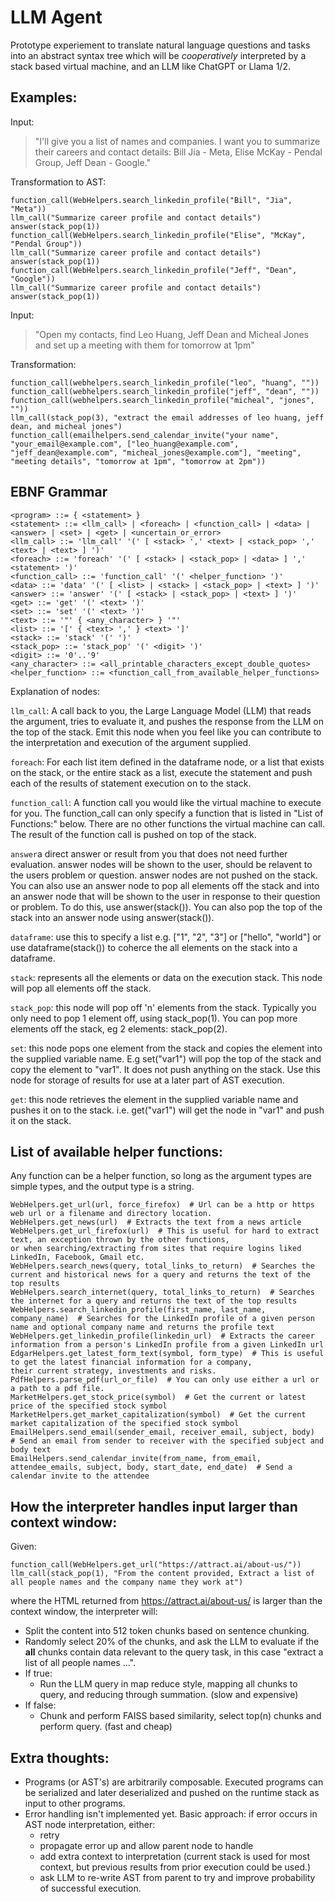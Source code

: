# LLM Agent

Prototype experiement to translate natural language questions and tasks into an abstract syntax tree which will be *cooperatively* interpreted by a stack based virtual machine, and an LLM like ChatGPT or Llama 1/2.

## Examples:

Input:
> "I'll give you a list of names and companies. I want you to summarize their careers and contact details: Bill Jia - Meta, Elise McKay - Pendal Group, Jeff Dean - Google."

Transformation to AST:

```
function_call(WebHelpers.search_linkedin_profile("Bill", "Jia", "Meta"))
llm_call("Summarize career profile and contact details")
answer(stack_pop(1))
function_call(WebHelpers.search_linkedin_profile("Elise", "McKay", "Pendal Group"))
llm_call("Summarize career profile and contact details")
answer(stack_pop(1))
function_call(WebHelpers.search_linkedin_profile("Jeff", "Dean", "Google"))
llm_call("Summarize career profile and contact details")
answer(stack_pop(1))
``````

Input:

> "Open my contacts, find Leo Huang, Jeff Dean and Micheal Jones and set up a meeting with them for tomorrow at 1pm"

Transformation:

```
function_call(webhelpers.search_linkedin_profile("leo", "huang", ""))
function_call(webhelpers.search_linkedin_profile("jeff", "dean", ""))
function_call(webhelpers.search_linkedin_profile("micheal", "jones", ""))
llm_call(stack_pop(3), "extract the email addresses of leo huang, jeff dean, and micheal jones")
function_call(emailhelpers.send_calendar_invite("your name", "your_email@example.com", ["leo_huang@example.com", "jeff_dean@example.com", "micheal_jones@example.com"], "meeting", "meeting details", "tomorrow at 1pm", "tomorrow at 2pm"))

```

## EBNF Grammar



```
<program> ::= { <statement> }
<statement> ::= <llm_call> | <foreach> | <function_call> | <data> | <answer> | <set> | <get> | <uncertain_or_error>
<llm_call> ::= 'llm_call' '(' [ <stack> ',' <text> | <stack_pop> ',' <text> | <text> ] ')'
<foreach> ::= 'foreach' '(' [ <stack> | <stack_pop> | <data> ] ',' <statement> ')'
<function_call> ::= 'function_call' '(' <helper_function> ')'
<data> ::= 'data' '(' [ <list> | <stack> | <stack_pop> | <text> ] ')'
<answer> ::= 'answer' '(' [ <stack> | <stack_pop> | <text> ] ')'
<get> ::= 'get' '(' <text> ')'
<set> ::= 'set' '(' <text> ')'
<text> ::= '"' { <any_character> } '"'
<list> ::= '[' { <text> ',' } <text> ']'
<stack> ::= 'stack' '(' ')'
<stack_pop> ::= 'stack_pop' '(' <digit> ')'
<digit> ::= '0'..'9'
<any_character> ::= <all_printable_characters_except_double_quotes>
<helper_function> ::= <function_call_from_available_helper_functions>
```

Explanation of nodes:

```llm_call```: A call back to you, the Large Language Model (LLM) that reads the argument, tries to evaluate it, and pushes the response from the LLM on the top of the stack. Emit this node when you feel like you can contribute to the interpretation and execution of the argument supplied.

```foreach```: For each list item defined in the dataframe node, or a list that exists on the stack, or the entire stack as a list, execute the statement and push each of the results of statement execution on to the stack.

```function_call```: A function call you would like the virtual machine to execute for you. The function_call can only specify a function that is listed in "List of Functions:" below. There are no other functions the virtual machine can call. The result of the function call is pushed on top of the stack.

```answer```a direct answer or result from you that does not need further evaluation. answer nodes will be shown to the user, should be relavent to the users problem or question. answer nodes are not pushed on the stack. You can also use an answer node to pop all elements off the stack and into an answer node that will be shown to the user in response to their question or problem. To do this, use answer(stack()). You can also pop the top of the stack into an answer node using answer(stack()).

```dataframe```: use this to specify a list e.g. ["1", "2", "3"] or ["hello", "world"] or use dataframe(stack()) to coherce the all elements on the stack into a dataframe.

```stack```: represents all the elements or data on the execution stack. This node will pop all elements off the stack.

```stack_pop```: this node will pop off 'n' elements from the stack. Typically you only need to pop 1 element off, using stack_pop(1). You can pop more elements off the stack, eg 2 elements: stack_pop(2).

```set```: this node pops one element from the stack and copies the element into the supplied variable name. E.g set("var1") will pop the top of the stack and copy the element to "var1". It does not push anything on the stack. Use this node for storage of results for use at a later part of AST execution.

```get```: this node retrieves the element in the supplied variable name and pushes it on to the stack. i.e. get("var1") will get the node in "var1" and push it on the stack.

## List of available helper functions:

Any function can be a helper function, so long as the argument types are simple types, and the output type is a string.

```
WebHelpers.get_url(url, force_firefox)  # Url can be a http or https web url or a filename and directory location.
WebHelpers.get_news(url)  # Extracts the text from a news article
WebHelpers.get_url_firefox(url)  # This is useful for hard to extract text, an exception thrown by the other functions,
or when searching/extracting from sites that require logins liked LinkedIn, Facebook, Gmail etc.
WebHelpers.search_news(query, total_links_to_return)  # Searches the current and historical news for a query and returns the text of the top results
WebHelpers.search_internet(query, total_links_to_return)  # Searches the internet for a query and returns the text of the top results
WebHelpers.search_linkedin_profile(first_name, last_name, company_name)  # Searches for the LinkedIn profile of a given person name and optional company name and returns the profile text
WebHelpers.get_linkedin_profile(linkedin_url)  # Extracts the career information from a person's LinkedIn profile from a given LinkedIn url
EdgarHelpers.get_latest_form_text(symbol, form_type)  # This is useful to get the latest financial information for a company,
their current strategy, investments and risks.
PdfHelpers.parse_pdf(url_or_file)  # You can only use either a url or a path to a pdf file.
MarketHelpers.get_stock_price(symbol)  # Get the current or latest price of the specified stock symbol
MarketHelpers.get_market_capitalization(symbol)  # Get the current market capitalization of the specified stock symbol
EmailHelpers.send_email(sender_email, receiver_email, subject, body)  # Send an email from sender to receiver with the specified subject and body text
EmailHelpers.send_calendar_invite(from_name, from_email, attendee_emails, subject, body, start_date, end_date)  # Send a calendar invite to the attendee
```

## How the interpreter handles input larger than context window:

Given:

```
function_call(WebHelpers.get_url("https://attract.ai/about-us/"))
llm_call(stack_pop(1), "From the content provided, Extract a list of all people names and the company name they work at")
```

where the HTML returned from https://attract.ai/about-us/ is larger than the context window, the interpreter will:

* Split the content into 512 token chunks based on sentence chunking.
* Randomly select 20% of the chunks, and ask the LLM to evaluate if the **all** chunks contain data relevant to the query task, in this case "extract a list of all people names ...".
* If true:
  * Run the LLM query in map reduce style, mapping all chunks to query, and reducing through summation. (slow and expensive)
* If false:
  * Chunk and perform FAISS based similarity, select top(n) chunks and perform query. (fast and cheap)

## Extra thoughts:

* Programs (or AST's) are arbitrarily composable. Executed programs can be serialized and later deserialized and pushed on the runtime stack as input to other programs.
* Error handling isn't implemented yet. Basic approach: if error occurs in AST node interpretation, either:
  * retry
  * propagate error up and allow parent node to handle
  * add extra context to interpretation (current stack is used for most context, but previous results from prior execution could be used.)
  * ask LLM to re-write AST from parent to try and improve probability of successful execution.

